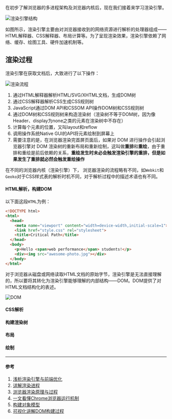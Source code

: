 在初步了解浏览器的多进程架构及浏览器内核后，现在我们接着来学习渲染引擎。

![渲染引擎结构](https://pic.downk.cc/item/5e65238098271cb2b89a1c67.jpg)

如图所示，渲染引擎主要由对浏览器接收到的网络资源进行解析的处理器组成——HTML解释器、CSS解释器、布局计算等。为了呈现渲染效果，渲染引擎依赖了网络、缓存、绘图工具、硬件加速机制等。

## 渲染过程
渲染引擎在获取文档后，大致进行了以下操作：

![渲染流程](https://pic.downk.cc/item/5e6547a198271cb2b8b9452b.jpg)

1. 通过HTML解释器解析HTML/SVG/XHTML文档，生成DOM树
2. 通过CSS解释器解析CSS生成CSS规则树
3. JavaScript通过DOM API和CSSOM API操作DOM树和CSS规则树
4. 通过DOM树和CSS规则树来构造渲染树（渲染树不等于DOM树，因为像Header、display为none之类的元素在渲染树中不存在）
5. 计算每个元素的位置，又叫layout和reflow
6. 调用操作系统Native GUI的API将元素绘制到屏幕上
7. 需要注意的是，在浏览器渲染完首屏页面后，如果对 DOM 进行操作会引起浏览器引擎对 DOM 渲染树的重新布局和重新绘制，这叫做**重排**和**重绘**，由于重排和重绘是前后依赖的关系，**重绘发生时未必会触发渲染引擎的重排，但是如果发生了重排就必然会触发重绘操作**

在不同的浏览器内核（渲染引擎）下， 浏览器渲染的流程略有不同，如`Webkit`和`Geoko`对于CSS样式表的解析时机不同，对于解析过程中的描述术语也有不同。

#### HTML解析，构建DOM
以下面这段`HTML`为例：
```html
<!DOCTYPE html>
<html>
  <head>
    <meta name="viewport" content="width=device-width,initial-scale=1">
    <link href="style.css" rel="stylesheet">
    <title>Critical Path</title>
  </head>
  <body>
    <p>Hello <span>web performance</span> students!</p>
    <div><img src="awesome-photo.jpg"></div>
  </body>
</html>
```

对于浏览器从磁盘或网络读取HTML文档的原始字节，渲染引擎是无法直接理解的，所以要将其转化为渲染引擎能够理解的内部结构——DOM。DOM提供了对HTML文档结构化的表述。

![DOM](https://pic.downk.cc/item/5ea7bcd3c2a9a83be597316e.png)


#### CSS解析



#### 构建渲染树



#### 布局



#### 绘制


___
#### 参考
1. [浅析渲染引擎与前端优化](https://jdc.jd.com/archives/2806)
2. [详解渲染进程](https://blog.acohome.cn/inside-browser-part3/)
3. [浏览器渲染原理与过程](https://srtian96.gitee.io/blog/2018/06/01/%E6%B5%8F%E8%A7%88%E5%99%A8%E6%B8%B2%E6%9F%93%E5%8E%9F%E7%90%86/)
4. [一文看懂Chrome浏览器运行机制](https://zhuanlan.zhihu.com/p/102149546)
5. [构建对象模型](https://developers.google.com/web/fundamentals/performance/critical-rendering-path/constructing-the-object-model?hl=zh-cn)
6. [可视化讲解DOM构建过程](https://juejin.im/post/5b4431dde51d4519195a9cf5)